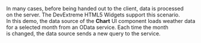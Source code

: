 In&nbsp;many cases, before being handed out to&nbsp;the client, data is&nbsp;processed on&nbsp;the server. The DevExtreme HTML5 Widgets support this scenario. In&nbsp;this demo, the data source of&nbsp;the **Chart** UI component loads weather data for a&nbsp;selected month from an&nbsp;OData service. Each time the month is&nbsp;changed, the data source sends a&nbsp;new query to&nbsp;the service.